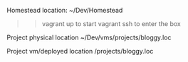 

Homestead location: ~/Dev/Homestead
>> vagrant up to start
>> vagrant ssh to enter the box

Project physical location
~/Dev/vms/projects/bloggy.loc

Project vm/deployed location
/projects/bloggy.loc
